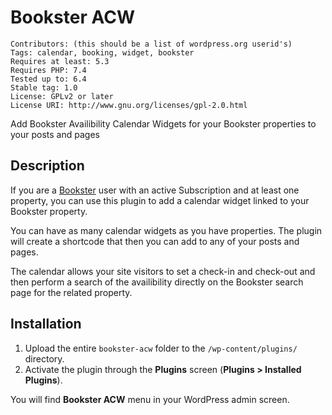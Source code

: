 # Bookster ACW

```
Contributors: (this should be a list of wordpress.org userid's)
Tags: calendar, booking, widget, bookster
Requires at least: 5.3
Requires PHP: 7.4
Tested up to: 6.4
Stable tag: 1.0
License: GPLv2 or later
License URI: http://www.gnu.org/licenses/gpl-2.0.html
```

Add Bookster Availibility Calendar Widgets for your Bookster properties to your posts and pages

## Description

If you are a [Bookster](https://www.booksterhq.com/) user with an active Subscription and at least one property, you can use this plugin to add a calendar widget linked to your Bookster property.

You can have as many calendar widgets as you have properties. The plugin will create a shortcode that then you can add to any of your posts and pages.

The calendar allows your site visitors to set a check-in and check-out and then perform a search of the availibility directly on the Bookster search page for the related property.

## Installation

1. Upload the entire `bookster-acw` folder to the `/wp-content/plugins/` directory.
2. Activate the plugin through the **Plugins** screen (**Plugins > Installed Plugins**).

You will find **Bookster ACW** menu in your WordPress admin screen.
